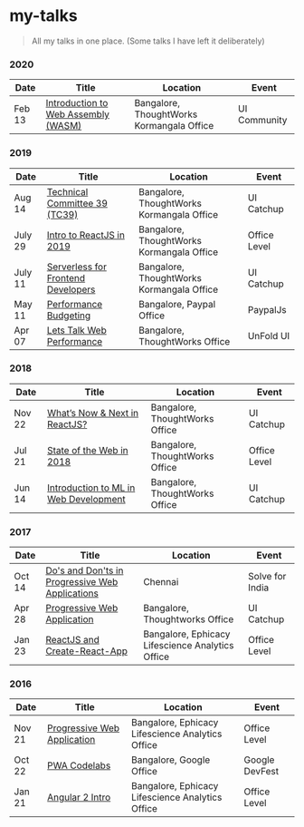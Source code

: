 # my-talks

> All my talks in one place. (Some talks I have left it deliberately)

### 2020

| Date              | Title                    | Location                   | Event               |
| ----------------- | ------------------------ | -------------------------- | --------------------|
| Feb 13            | [Introduction to Web Assembly (WASM)](https://docs.google.com/presentation/d/1iJ82ax5OH1phIyxTyR7OIICjpq5GGhECnxyWIIsOU6o/edit?usp=sharing)    | Bangalore, ThoughtWorks Kormangala Office   | UI Community            |


### 2019

| Date              | Title                    | Location                   | Event               |
| ----------------- | ------------------------ | -------------------------- | --------------------|
| Aug 14            | [Technical Committee 39 (TC39)](https://docs.google.com/presentation/d/1g7YZibJF0LMpWAyEl6AONC3WPHJSwxOiy0Dq9taQKK4/edit?usp=sharing)    | Bangalore, ThoughtWorks Kormangala Office   | UI Catchup            |
| July 29            | [Intro to ReactJS in 2019](https://docs.google.com/presentation/d/1iCtNr8xlH6uufLQ01OFvBqce19CzCOoyqGvqAVCGbSw/edit#slide=id.g5e4b92bcb9_0_0)    | Bangalore, ThoughtWorks Kormangala Office   | Office Level            |
| July 11            | [Serverless for Frontend Developers](https://docs.google.com/presentation/d/1LmWcHfBRdEOksGdatROygwdcWk8MMF6Hy4kK40Qy2h8/edit#slide=id.gc6f73a04f_0_0)    | Bangalore, ThoughtWorks Kormangala Office   | UI Catchup            |
| May 11            | [Performance Budgeting](https://docs.google.com/presentation/d/1ne7SqVT1CzrVuHIFfSdUuWYkgEYfhnnbOxYgJgcy3bs/edit#slide=id.p)    | Bangalore, Paypal Office   | PaypalJs            |
| Apr 07            | [Lets Talk Web Performance](https://docs.google.com/presentation/d/1If2_RCcxu9ICHsAQ06t1zUP8bE1wunBWb2Bm9qNimGg/edit#slide=id.p1)    | Bangalore, ThoughtWorks Office   | UnFold UI            |

### 2018

| Date              | Title                    | Location                   | Event               |
| ----------------- | ------------------------ | -------------------------- | --------------------|
| Nov 22            | [What’s Now & Next in ReactJS?](https://docs.google.com/presentation/d/18pvs3U5DoIjdJPNRIaEPxhraKWVnNJ_sfvLxZOfzgzE/edit#slide=id.p)    | Bangalore, ThoughtWorks Office   | UI Catchup            |
| Jul 21            | [State of the Web in 2018](https://docs.google.com/presentation/d/17PxV0MjQ51oGd9dyQaqFFGqGLbVcS61BKV7bQ2jqecE/edit?ouid=116258814037436976280&usp=slides_home&ths=true)    | Bangalore, ThoughtWorks Office   | Office Level            |
| Jun 14            | [Introduction to ML in Web Development](https://docs.google.com/presentation/d/1aAK7pYJewsEJ22LHndlffTkPJoHvuY4w9Y4mylgLOH4/edit?ouid=116258814037436976280&usp=slides_home&ths=true)    | Bangalore, ThoughtWorks Office   | UI Catchup            |


### 2017

| Date              | Title                    | Location                   | Event               |
| ----------------- | ------------------------ | -------------------------- | --------------------|
| Oct 14             | [Do's and Don'ts in Progressive Web Applications](https://docs.google.com/presentation/d/1XiUHf4YErRX0tJd5PEEBrr4qHzKPM3mr-fFIRdyb8pQ/edit?usp=sharing)    | Chennai   | Solve for India            |
| Apr 28             | [Progressive Web Application](https://docs.google.com/presentation/d/1dezR-jntsTSI-SKWDUbtmwBt2rJ9qyylpuxM7ydgs1w/edit)    | Bangalore, Thoughtworks Office   | UI Catchup            |
| Jan 23            | [ReactJS and Create-React-App](https://docs.google.com/presentation/d/1OixGz72qcJOpb3NC2BDINOHB_7PGp5LsrmyrXsDXDp4/edit#slide=id.p)    | Bangalore, Ephicacy Lifescience Analytics Office   | Office Level            |


### 2016

| Date              | Title                    | Location                   | Event               |
| ----------------- | ------------------------ | -------------------------- | --------------------|
| Nov 21            | [Progressive Web Application](https://docs.google.com/presentation/d/1dezR-jntsTSI-SKWDUbtmwBt2rJ9qyylpuxM7ydgs1w/edit)    | Bangalore, Ephicacy Lifescience Analytics Office     | Office Level            |
| Oct 22            | [PWA Codelabs](https://github.com/code-kotis/pwa-codelabs)    | Bangalore, Google Office     | Google DevFest           |
| Jan 21            | [Angular 2 Intro](https://docs.google.com/presentation/d/1lBTU4_haLt6MT68F-Aw-kRkkaSMaFCS7KlgYmYCEQsE/edit#slide=id.gc6f73a04f_0_0)   | Bangalore, Ephicacy Lifescience Analytics Office     | Office Level            |

